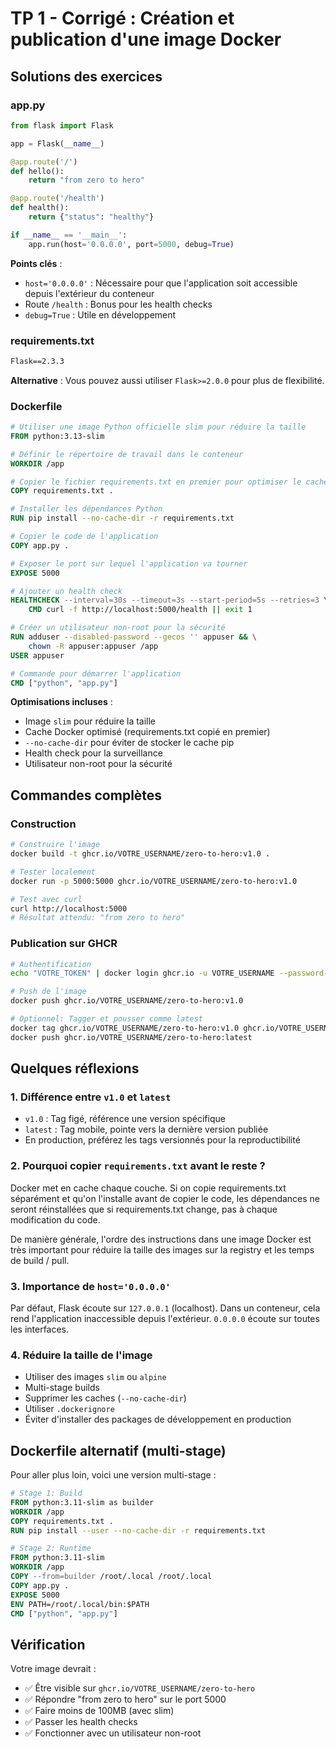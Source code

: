 # TP 1 - Corrigé : Création et publication d'une image Docker

## Solutions des exercices

### app.py

```python
from flask import Flask

app = Flask(__name__)

@app.route('/')
def hello():
    return "from zero to hero"

@app.route('/health')
def health():
    return {"status": "healthy"}

if __name__ == '__main__':
    app.run(host='0.0.0.0', port=5000, debug=True)
```

**Points clés** :
- `host='0.0.0.0'` : Nécessaire pour que l'application soit accessible depuis l'extérieur du conteneur
- Route `/health` : Bonus pour les health checks
- `debug=True` : Utile en développement

### requirements.txt

```txt
Flask==2.3.3
```

**Alternative** : Vous pouvez aussi utiliser `Flask>=2.0.0` pour plus de flexibilité.

### Dockerfile

```dockerfile
# Utiliser une image Python officielle slim pour réduire la taille
FROM python:3.13-slim

# Définir le répertoire de travail dans le conteneur
WORKDIR /app

# Copier le fichier requirements.txt en premier pour optimiser le cache Docker
COPY requirements.txt .

# Installer les dépendances Python
RUN pip install --no-cache-dir -r requirements.txt

# Copier le code de l'application
COPY app.py .

# Exposer le port sur lequel l'application va tourner
EXPOSE 5000

# Ajouter un health check
HEALTHCHECK --interval=30s --timeout=3s --start-period=5s --retries=3 \
    CMD curl -f http://localhost:5000/health || exit 1

# Créer un utilisateur non-root pour la sécurité
RUN adduser --disabled-password --gecos '' appuser && \
    chown -R appuser:appuser /app
USER appuser

# Commande pour démarrer l'application
CMD ["python", "app.py"]
```

**Optimisations incluses** :

- Image `slim` pour réduire la taille
- Cache Docker optimisé (requirements.txt copié en premier)
- `--no-cache-dir` pour éviter de stocker le cache pip
- Health check pour la surveillance
- Utilisateur non-root pour la sécurité

## Commandes complètes

### Construction

```bash
# Construire l'image
docker build -t ghcr.io/VOTRE_USERNAME/zero-to-hero:v1.0 .

# Tester localement
docker run -p 5000:5000 ghcr.io/VOTRE_USERNAME/zero-to-hero:v1.0

# Test avec curl
curl http://localhost:5000
# Résultat attendu: "from zero to hero"
```

### Publication sur GHCR

```bash
# Authentification
echo "VOTRE_TOKEN" | docker login ghcr.io -u VOTRE_USERNAME --password-stdin

# Push de l'image
docker push ghcr.io/VOTRE_USERNAME/zero-to-hero:v1.0

# Optionnel: Tagger et pousser comme latest
docker tag ghcr.io/VOTRE_USERNAME/zero-to-hero:v1.0 ghcr.io/VOTRE_USERNAME/zero-to-hero:latest
docker push ghcr.io/VOTRE_USERNAME/zero-to-hero:latest
```

## Quelques réflexions

### 1. Différence entre `v1.0` et `latest`

- `v1.0` : Tag figé, référence une version spécifique
- `latest` : Tag mobile, pointe vers la dernière version publiée
- En production, préférez les tags versionnés pour la reproductibilité

### 2. Pourquoi copier `requirements.txt` avant le reste ?

Docker met en cache chaque couche. Si on copie requirements.txt séparément et qu'on l'installe avant de copier le code, les dépendances ne seront réinstallées que si requirements.txt change, pas à chaque modification du code.

De manière générale, l'ordre des instructions dans une image Docker est très important pour réduire la taille des images sur la registry et les temps de build / pull.

### 3. Importance de `host='0.0.0.0'`

Par défaut, Flask écoute sur `127.0.0.1` (localhost). Dans un conteneur, cela rend l'application inaccessible depuis l'extérieur. `0.0.0.0` écoute sur toutes les interfaces.

### 4. Réduire la taille de l'image

- Utiliser des images `slim` ou `alpine`
- Multi-stage builds
- Supprimer les caches (`--no-cache-dir`)
- Utiliser `.dockerignore`
- Éviter d'installer des packages de développement en production

## Dockerfile alternatif (multi-stage)

Pour aller plus loin, voici une version multi-stage :

```dockerfile
# Stage 1: Build
FROM python:3.11-slim as builder
WORKDIR /app
COPY requirements.txt .
RUN pip install --user --no-cache-dir -r requirements.txt

# Stage 2: Runtime
FROM python:3.11-slim
WORKDIR /app
COPY --from=builder /root/.local /root/.local
COPY app.py .
EXPOSE 5000
ENV PATH=/root/.local/bin:$PATH
CMD ["python", "app.py"]
```

## Vérification

Votre image devrait :

- ✅ Être visible sur `ghcr.io/VOTRE_USERNAME/zero-to-hero`
- ✅ Répondre "from zero to hero" sur le port 5000
- ✅ Faire moins de 100MB (avec slim)
- ✅ Passer les health checks
- ✅ Fonctionner avec un utilisateur non-root
